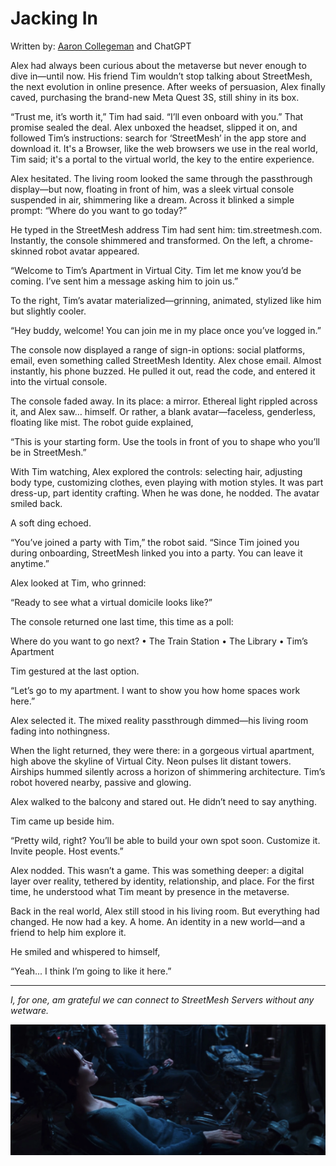 # Jacking In

Written by: [Aaron Collegeman](https://github.com/collegeman) and ChatGPT

Alex had always been curious about the metaverse but never enough to dive in—until now. His friend Tim wouldn’t stop talking about StreetMesh, the next evolution in online presence. After weeks of persuasion, Alex finally caved, purchasing the brand-new Meta Quest 3S, still shiny in its box.

“Trust me, it’s worth it,” Tim had said. “I’ll even onboard with you.” That promise sealed the deal. Alex unboxed the headset, slipped it on, and followed Tim’s instructions: search for ‘StreetMesh’ in the app store and download it. It's a Browser, like the web browsers we use in the real world, Tim said; it's a portal to the virtual world, the key to the entire experience.

Alex hesitated. The living room looked the same through the passthrough display—but now, floating in front of him, was a sleek virtual console suspended in air, shimmering like a dream. Across it blinked a simple prompt:
“Where do you want to go today?”

He typed in the StreetMesh address Tim had sent him: tim.streetmesh.com. Instantly, the console shimmered and transformed. On the left, a chrome-skinned robot avatar appeared.

“Welcome to Tim’s Apartment in Virtual City. Tim let me know you’d be coming. I’ve sent him a message asking him to join us.”

To the right, Tim’s avatar materialized—grinning, animated, stylized like him but slightly cooler.

“Hey buddy, welcome! You can join me in my place once you’ve logged in.”

The console now displayed a range of sign-in options: social platforms, email, even something called StreetMesh Identity. Alex chose email. Almost instantly, his phone buzzed. He pulled it out, read the code, and entered it into the virtual console.

The console faded away. In its place: a mirror. Ethereal light rippled across it, and Alex saw… himself. Or rather, a blank avatar—faceless, genderless, floating like mist.
The robot guide explained,

“This is your starting form. Use the tools in front of you to shape who you’ll be in StreetMesh.”

With Tim watching, Alex explored the controls: selecting hair, adjusting body type, customizing clothes, even playing with motion styles. It was part dress-up, part identity crafting.
When he was done, he nodded. The avatar smiled back.

A soft ding echoed.

“You’ve joined a party with Tim,” the robot said. “Since Tim joined you during onboarding, StreetMesh linked you into a party. You can leave it anytime.”

Alex looked at Tim, who grinned:

“Ready to see what a virtual domicile looks like?”

The console returned one last time, this time as a poll:

Where do you want to go next?
	•	The Train Station
	•	The Library
	•	Tim’s Apartment

Tim gestured at the last option.

“Let’s go to my apartment. I want to show you how home spaces work here.”

Alex selected it. The mixed reality passthrough dimmed—his living room fading into nothingness.

When the light returned, they were there: in a gorgeous virtual apartment, high above the skyline of Virtual City. Neon pulses lit distant towers. Airships hummed silently across a horizon of shimmering architecture. Tim’s robot hovered nearby, passive and glowing.

Alex walked to the balcony and stared out. He didn’t need to say anything.

Tim came up beside him.

“Pretty wild, right? You’ll be able to build your own spot soon. Customize it. Invite people. Host events.”

Alex nodded. This wasn’t a game. This was something deeper: a digital layer over reality, tethered by identity, relationship, and place. For the first time, he understood what Tim meant by presence in the metaverse.

Back in the real world, Alex still stood in his living room. But everything had changed. He now had a key. A home. An identity in a new world—and a friend to help him explore it.

He smiled and whispered to himself,

“Yeah... I think I’m going to like it here.”

---

*I, for one, am grateful we can connect to StreetMesh Servers without any wetware.*

![Connected to the Matrix](/Assets/Trinity_Neo_Jacked_in.webp)



